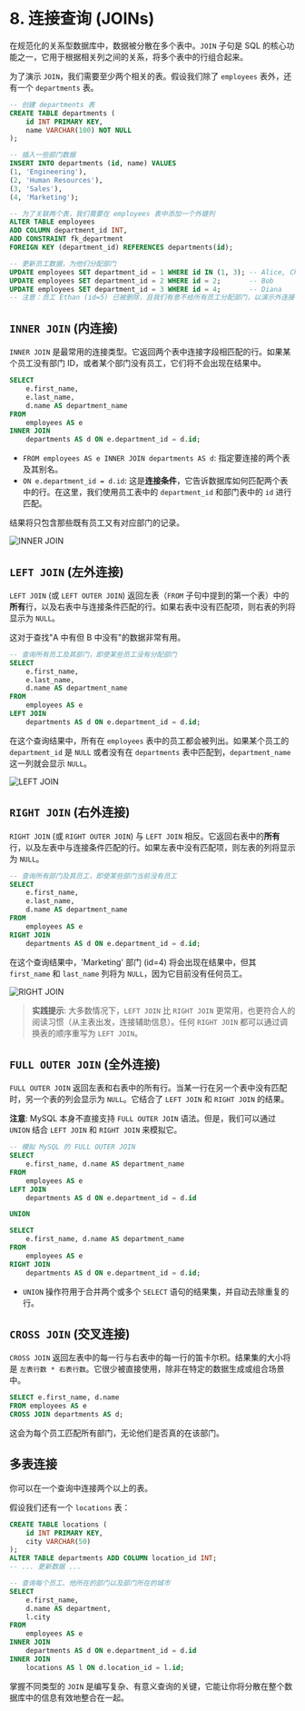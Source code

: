 # 8. 连接查询 (JOINs)

在规范化的关系型数据库中，数据被分散在多个表中。`JOIN` 子句是 SQL 的核心功能之一，它用于根据相关列之间的关系，将多个表中的行组合起来。

为了演示 `JOIN`，我们需要至少两个相关的表。假设我们除了 `employees` 表外，还有一个 `departments` 表。

```sql
-- 创建 departments 表
CREATE TABLE departments (
    id INT PRIMARY KEY,
    name VARCHAR(100) NOT NULL
);

-- 插入一些部门数据
INSERT INTO departments (id, name) VALUES
(1, 'Engineering'),
(2, 'Human Resources'),
(3, 'Sales'),
(4, 'Marketing');

-- 为了关联两个表，我们需要在 employees 表中添加一个外键列
ALTER TABLE employees
ADD COLUMN department_id INT,
ADD CONSTRAINT fk_department
FOREIGN KEY (department_id) REFERENCES departments(id);

-- 更新员工数据，为他们分配部门
UPDATE employees SET department_id = 1 WHERE id IN (1, 3); -- Alice, Charlie
UPDATE employees SET department_id = 2 WHERE id = 2;       -- Bob
UPDATE employees SET department_id = 3 WHERE id = 4;       -- Diana
-- 注意：员工 Ethan (id=5) 已被删除，且我们有意不给所有员工分配部门，以演示外连接
```

## `INNER JOIN` (内连接)

`INNER JOIN` 是最常用的连接类型。它返回两个表中连接字段相匹配的行。如果某个员工没有部门 ID，或者某个部门没有员工，它们将不会出现在结果中。

```sql
SELECT
    e.first_name,
    e.last_name,
    d.name AS department_name
FROM
    employees AS e
INNER JOIN
    departments AS d ON e.department_id = d.id;
```

- `FROM employees AS e INNER JOIN departments AS d`: 指定要连接的两个表及其别名。
- `ON e.department_id = d.id`: 这是**连接条件**，它告诉数据库如何匹配两个表中的行。在这里，我们使用员工表中的 `department_id` 和部门表中的 `id` 进行匹配。

结果将只包含那些既有员工又有对应部门的记录。

![INNER JOIN](https://www.w3schools.com/sql/img_innerjoin.gif)

## `LEFT JOIN` (左外连接)

`LEFT JOIN` (或 `LEFT OUTER JOIN`) 返回左表（`FROM` 子句中提到的第一个表）中的**所有**行，以及右表中与连接条件匹配的行。如果右表中没有匹配项，则右表的列将显示为 `NULL`。

这对于查找"A 中有但 B 中没有"的数据非常有用。

```sql
-- 查询所有员工及其部门，即使某些员工没有分配部门
SELECT
    e.first_name,
    e.last_name,
    d.name AS department_name
FROM
    employees AS e
LEFT JOIN
    departments AS d ON e.department_id = d.id;
```
在这个查询结果中，所有在 `employees` 表中的员工都会被列出。如果某个员工的 `department_id` 是 `NULL` 或者没有在 `departments` 表中匹配到，`department_name` 这一列就会显示 `NULL`。

![LEFT JOIN](https://www.w3schools.com/sql/img_leftjoin.gif)

## `RIGHT JOIN` (右外连接)

`RIGHT JOIN` (或 `RIGHT OUTER JOIN`) 与 `LEFT JOIN` 相反。它返回右表中的**所有**行，以及左表中与连接条件匹配的行。如果左表中没有匹配项，则左表的列将显示为 `NULL`。

```sql
-- 查询所有部门及其员工，即使某些部门当前没有员工
SELECT
    e.first_name,
    e.last_name,
    d.name AS department_name
FROM
    employees AS e
RIGHT JOIN
    departments AS d ON e.department_id = d.id;
```
在这个查询结果中，'Marketing' 部门 (id=4) 将会出现在结果中，但其 `first_name` 和 `last_name` 列将为 `NULL`，因为它目前没有任何员工。

![RIGHT JOIN](https://www.w3schools.com/sql/img_rightjoin.gif)

> **实践提示**: 大多数情况下，`LEFT JOIN` 比 `RIGHT JOIN` 更常用，也更符合人的阅读习惯（从主表出发，连接辅助信息）。任何 `RIGHT JOIN` 都可以通过调换表的顺序重写为 `LEFT JOIN`。

## `FULL OUTER JOIN` (全外连接)

`FULL OUTER JOIN` 返回左表和右表中的所有行。当某一行在另一个表中没有匹配时，另一个表的列会显示为 `NULL`。它结合了 `LEFT JOIN` 和 `RIGHT JOIN` 的结果。

**注意**: MySQL 本身不直接支持 `FULL OUTER JOIN` 语法。但是，我们可以通过 `UNION` 结合 `LEFT JOIN` 和 `RIGHT JOIN` 来模拟它。

```sql
-- 模拟 MySQL 的 FULL OUTER JOIN
SELECT
    e.first_name, d.name AS department_name
FROM
    employees AS e
LEFT JOIN
    departments AS d ON e.department_id = d.id

UNION

SELECT
    e.first_name, d.name AS department_name
FROM
    employees AS e
RIGHT JOIN
    departments AS d ON e.department_id = d.id;
```
- `UNION` 操作符用于合并两个或多个 `SELECT` 语句的结果集，并自动去除重复的行。

## `CROSS JOIN` (交叉连接)

`CROSS JOIN` 返回左表中的每一行与右表中的每一行的笛卡尔积。结果集的大小将是 `左表行数 * 右表行数`。它很少被直接使用，除非在特定的数据生成或组合场景中。

```sql
SELECT e.first_name, d.name
FROM employees AS e
CROSS JOIN departments AS d;
```
这会为每个员工匹配所有部门，无论他们是否真的在该部门。

## 多表连接

你可以在一个查询中连接两个以上的表。

假设我们还有一个 `locations` 表：
```sql
CREATE TABLE locations (
    id INT PRIMARY KEY,
    city VARCHAR(50)
);
ALTER TABLE departments ADD COLUMN location_id INT;
-- ... 更新数据 ...
```

```sql
-- 查询每个员工、他所在的部门以及部门所在的城市
SELECT
    e.first_name,
    d.name AS department,
    l.city
FROM
    employees AS e
INNER JOIN
    departments AS d ON e.department_id = d.id
INNER JOIN
    locations AS l ON d.location_id = l.id;
```

掌握不同类型的 `JOIN` 是编写复杂、有意义查询的关键，它能让你将分散在整个数据库中的信息有效地整合在一起。 